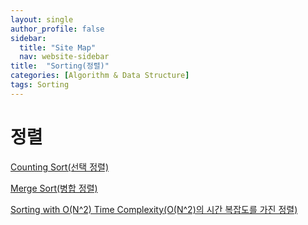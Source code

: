 ```yaml
---
layout: single
author_profile: false
sidebar:
  title: "Site Map"
  nav: website-sidebar
title:  "Sorting(정렬)"
categories: [Algorithm & Data Structure]
tags: Sorting
---
```

# 정렬

[Counting Sort(선택 정렬)](Sorting%20d899ed0e3c984df1b5f6a0049ddc3675/Counting%20Sort%20861210dcfbc746b9a5d77a4c9bbdcaa7.md)

[Merge Sort(병합 정렬)](Sorting%20d899ed0e3c984df1b5f6a0049ddc3675/Merge%20Sort%2091adb7548ad84090bdefa32edd773aaf.md)

[Sorting with O(N^2) Time Complexity(O(N^2)의 시간 복잡도를 가진 정렬)](Sorting%20d899ed0e3c984df1b5f6a0049ddc3675/Sorting%20with%20O(N%5E2)%20Time%20Complexity%201e8d1b3d9c73496996272f457265f398.md)
